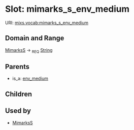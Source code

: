 
# Slot: mimarks_s_env_medium




URI: [mixs.vocab:mimarks_s_env_medium](https://w3id.org/mixs/vocab/mimarks_s_env_medium)


## Domain and Range

[MimarksS](MimarksS.md) ->  <sub>REQ</sub> [String](types/String.md)

## Parents

 *  is_a: [env_medium](env_medium.md)

## Children


## Used by

 * [MimarksS](MimarksS.md)
